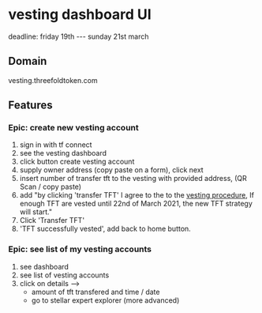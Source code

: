 # vesting dashboard UI 
deadline: friday 19th --- sunday 21st march

## Domain
vesting.threefoldtoken.com


## Features

### Epic: create new vesting account

1. sign in with tf connect
2. see the vesting dashboard
3. click button create vesting account
4. supply owner address (copy paste on a form), click next
5. insert number of transfer tft to the vesting with provided address, (QR Scan / copy paste)
6. add "by clicking 'transfer TFT' I agree to the to the [vesting procedure](https://secure.threefold.me/sheet/#/2/sheet/edit/nIcZQiIpsJaM8TEHbGw1iSfI/), If enough TFT are vested until 22nd of March 2021, the new TFT strategy will start."
6. Click 'Transfer TFT'
7. 'TFT successfully vested', add back to home button.

### Epic: see list of my vesting accounts
1. see dashboard
2. see list of vesting accounts
3. click on details -->
    - amount of tft transfered and time / date
    - go to stellar expert explorer (more advanced)
